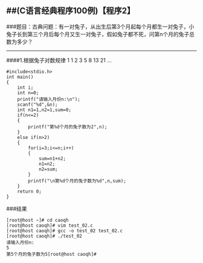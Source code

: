 ##(C语言经典程序100例)【程序2】
----

###题目：古典问题：有一对兔子，从出生后第3个月起每个月都生一对兔子，小兔子长到第三个月后每个月又生一对兔子，假如兔子都不死，问第n个月的兔子总数为多少？

----
####1.根据兔子对数规律  1 1 2 3 5 8 13 21 ...


    #include<stdio.h>
    int main()
    {
		int i;
		int n=0;
		printf("请输入月份n:\n");
		scanf("%d",&n);
	    int n1=1,n2=1,sum=0;
		if(n<=2)
		{
			printf("第%d个月的兔子数为2",n);
		}
		else if(n>2)
		{
			for(i=3;i<=n;i++)
			{
				sum=n1+n2;
				n1=n2;
				n2=sum;
			}
			printf("\n第%d个月的兔子数为%d",n,sum);
		}
		return 0;
	}
	
	
		
###结果

    [root@host ~]# cd caoqh
    [root@host caoqh]# vim test_02.c
    [root@host caoqh]# gcc -o test_02 test_02.c
    [root@host caoqh]# ./test_02
    请输入月份n:
    5
    第5个月的兔子数为5[root@host caoqh]# 